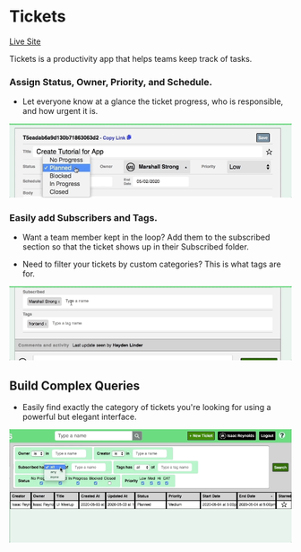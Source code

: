 # Tickets

[Live Site](https://ticats.herokuapp.com/#/login)

Tickets is a productivity app that helps teams keep track of tasks. 

### Assign Status, Owner, Priority, and Schedule.

- Let everyone know at a glance the ticket progress, who is responsible, and how urgent it is. 


![Ticket](readme_ticket_form.gif)


### Easily add Subscribers and Tags.

- Want a team member kept in the loop? Add them to the subscribed section so that the ticket shows up in their Subscribed folder. 

- Need to filter your tickets by custom categories? This is what tags are for.


![Subscribed](readme_subscribed.gif)


## Build Complex Queries

- Easily find exactly the category of tickets you're looking for using a powerful but elegant interface.


![Query](readme_query.gif)


